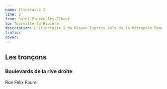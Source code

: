 ```yaml
---
name: Itinéraire 2
line: 2
from: Saint-Pierre-lès-Elbeuf
to: Tourville-la-Rivière
description: L'itinéraire 2 du Réseau Express Vélo de la Métropole Rouen Normandie relie les villes de Saint-Pierre-lès-Elbeuf et de Tourville-la-Rivière en desservant les communes de Caudebec-lès-Elbeuf, Elbeuf, Saint-Aubin-lès-Elbeuf, Cléon. Il est connecté à Tourville-la-Rivière à l'itinéraire 7
trafic: 
cover: 
---
```


## Les tronçons 

### Boulevards de la rive droite

Rue Félix Faure